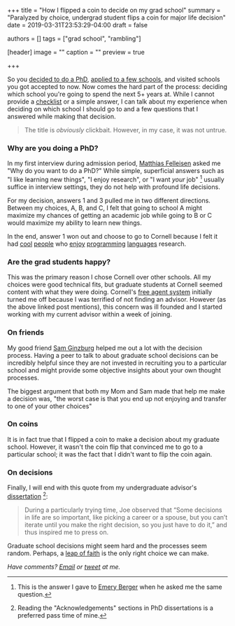 +++
title = "How I flipped a coin to decide on my grad school"
summary = "Paralyzed by choice, undergrad student flips a coin for major life decision"
date = 2019-03-31T23:53:29-04:00
draft = false

authors = []
tags = ["grad school", "rambling"]

[header]
image = ""
caption = ""
preview = true

+++

So you [decided to do a PhD](http://jxyzabc.blogspot.com/2011/12/reasons-to-pursue-phd.html), [applied to a few schools](jxyzabc.blogspot.com/2012/10/faq-applying-to-graduate-school-for.html), and visited schools you got accepted to now. Now comes
the hard part of the process: deciding which school you're going to spend the
next 5+ years at. While I cannot provide a [checklist](https://www.sigplan.org/Resources/EmpiricalEvaluation/) or a simple answer, I can talk about my experience
when deciding on which school I should go to and a few questions that I answered
while making that decision.

> The title is *obviously* clickbait. However, in my case, it was not untrue.

### Why are you doing a PhD?

In my first interview during admission period, [Matthias Felleisen](http://www.ccs.neu.edu/~matthias/) asked me "Why do you want to do a PhD?" While simple,
superficial answers such as "I like learning new things", "I enjoy research", or
"I want *your* job" [^1] usually suffice in interview settings, they do not
help with profound life decisions.

For my decision, answers 1 and 3 pulled me in two different directions. Between
my choices, A, B, and C, I felt that going to school A might maximize my chances
of getting an academic job while going to B or C would maximize my ability to
learn new things.

In the end, answer 1 won out and choose to go to Cornell because I felt it
had [cool][adrian] [people][nate] who [enjoy][dexter] [programming][andru] [languages][greg] research.

[adrian]: https://www.cs.cornell.edu/~asampson/
[nate]: http://www.cs.cornell.edu/~jnfoster/
[dexter]: http://www.cs.cornell.edu/~kozen/
[andru]: https://www.cs.cornell.edu/andru/
[greg]: http://www.cs.cornell.edu/~jgm/jgm.html

### Are the grad students happy?

This was the primary reason I chose Cornell over other schools. All my choices
were good technical fits, but graduate students at Cornell seemed content with
what they were doing. Cornell's [free agent system](/post/free-agent-cornell)
initially turned me off because I was terrified of not finding an advisor.
However (as the above linked post mentions), this concern was ill founded and
I started working with my current advisor within a week of joining.

### On friends

My good friend [Sam Ginzburg](https://samginzburg.com/) helped me out a lot
with the decision process. Having a peer to talk to about graduate school
decisions can be incredibly helpful since they are not invested in recruiting
you to a particular school and might provide some objective insights about
your own thought processes.

The biggest argument that both my Mom and Sam made that help me make a decision
was, "the worst case is that you end up not enjoying and transfer to one of
your other choices"

### On coins

It is in fact true that I flipped a coin to make a decision about my graduate
school. However, it wasn't the coin flip that convinced me to go to a particular
school; it was the fact that I didn't want to flip the coin again.

### On decisions

Finally, I will end with this quote from my undergraduate advisor's [dissertation](https://repository.library.brown.edu/studio/item/bdr:297608/) [^2]:

> During a particularly trying time, Joe observed that “Some decisions in life are so important, like picking a career or a spouse, but you can’t iterate until you make the right decision, so you just have to do it,” and thus inspired me to press on.

Graduate school decisions might seem hard and the processes seem random. Perhaps,
a [leap of faith](https://en.wikipedia.org/wiki/Leap_of_faith#Kierkegaard,_Goethe,_Marx,_and_Tolstoy) is the only right choice we can make.

_Have comments? [Email](mailto:rachit.nigam12@gmail.com) or [tweet](https://twitter.com/notypes) at me._

[^1]: This is the answer I gave to [Emery Berger](https://emeryberger.com/) when he asked me the same question.

[^2]: Reading the "Acknowledgements" sections in PhD dissertations is a preferred pass time of mine.
